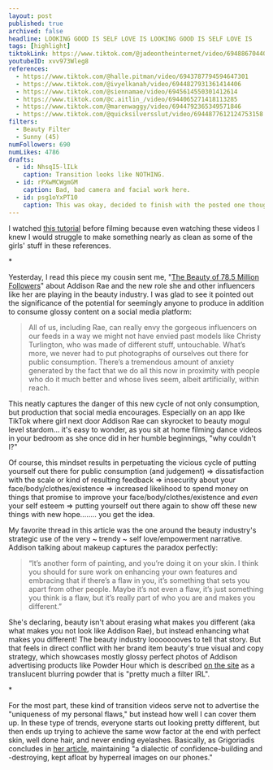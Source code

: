 ```yaml
---
layout: post
published: true
archived: false
headline: LOOKING GOOD IS SELF LOVE IS LOOKING GOOD IS SELF LOVE IS
tags: [highlight]
tiktokLink: https://www.tiktok.com/@jadeontheinternet/video/6948867044062268678
youtubeID: xvv973Wleg8
references:
  - https://www.tiktok.com/@halle.pitman/video/6943787794594647301
  - https://www.tiktok.com/@ivyelkanah/video/6944827931361414406
  - https://www.tiktok.com/@siennamae/video/6945614550301412614
  - https://www.tiktok.com/@c.aitlin_/video/6944065271418113285
  - https://www.tiktok.com/@marenwaggy/video/6944792365349571846
  - https://www.tiktok.com/@quicksilversslut/video/6944877612124753158
filters:
  - Beauty Filter
  - Sunny (45)
numFollowers: 690
numLikes: 4786
drafts: 
  - id: NhsqI5-lILk
    caption: Transition looks like NOTHING.
  - id: rPXwMCWgmGM
    caption: Bad, bad camera and facial work here.
  - id: psg1oYxPT10
    caption: This was okay, decided to finish with the posted one though.
---
```


I watched [this tutorial](https://www.tiktok.com/@jillian_dearwater/video/6945918435272445189) before filming because even watching these videos I knew I would struggle to make something nearly as clean as some of the girls' stuff in these references. 

\*

Yesterday, I read this piece my cousin sent me, "[The Beauty of 78.5 Million Followers](https://www.nytimes.com/2021/03/23/magazine/addison-rae-beauty-industry.html)" about Addison Rae and the new role she and other influencers like her are playing in the beauty industry. I was glad to see it pointed out the significance of the potential for seemingly anyone to produce in addition to consume glossy content on a social media platform: 

> All of us, including Rae, can really envy the gorgeous influencers on our feeds in a way we might not have envied past models like Christy Turlington, who was made of different stuff, untouchable. What’s more, we never had to put photographs of ourselves out there for public consumption. There’s a tremendous amount of anxiety generated by the fact that we do all this now in proximity with people who do it much better and whose lives seem, albeit artificially, within reach.

This neatly captures the danger of this new cycle of not only consumption, but production that social media encourages. Especially on an app like TikTok where girl next door Addison Rae can skyrocket to beauty mogul level stardom... it's easy to wonder, as you sit at home filming dance videos in your bedroom as she once did in her humble beginnings, "why couldn't I?" 

Of course, this mindset results in perpetuating the vicious cycle of putting yourself out there for public consumption (and judgement) => dissatisfaction with the scale or kind of resulting feedback => insecurity about your face/body/clothes/existence => increased likelihood to spend money on things that promise to improve your face/body/clothes/existence and *even* your self esteem => putting yourself out there again to show off these new things with new hope........ you get the idea. 

My favorite thread in this article was the one around the beauty industry's strategic use of the very ~ trendy ~ self love/empowerment narrative. Addison talking about makeup captures the paradox perfectly: 

> “It’s another form of painting, and you’re doing it on your skin. I think you should for sure work on enhancing your own features and embracing that if there’s a flaw in you, it’s something that sets you apart from other people. Maybe it’s not even a flaw, it’s just something you think is a flaw, but it’s really part of who you are and makes you different.”

She's declaring, beauty isn't about erasing what makes you different (aka what makes you not look like Addison Rae), but instead enhancing what makes you different! The beauty industry loooooooves to tell that story. But that feels in direct conflict with her brand item beauty's true visual and copy strategy, which showcases mostly glossy perfect photos of Addison advertising products like Powder Hour which is described [on the site](https://www.itembeauty.com/collections/all/products/powder-hour) as a translucent blurring powder that is "pretty much a filter IRL".

\* 

For the most part, these kind of transition videos serve not to advertise the "uniqueness of my personal flaws," but instead how well I can cover them up. In these type of trends, everyone starts out looking pretty different, but then ends up trying to achieve the same wow factor at the end with perfect skin, well done hair, and never ending eyelashes. Basically, as Grigoriadis concludes in [her article](https://www.nytimes.com/2021/03/23/magazine/addison-rae-beauty-industry.html), maintaining "a dialectic of confidence-building and -destroying, kept afloat by hyperreal images on our phones."

